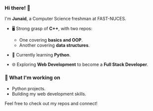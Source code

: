 ### Hi there! 👋

I'm **Junaid**, a Computer Science freshman at FAST-NUCES.

* 🖥️  Strong grasp of **C++**, with two repos:

  * One covering **basics and OOP**.
  * Another covering **data structures**.
* 🐍 Currently learning **Python**.
* 🌐 Exploring **Web Development** to become a **Full Stack Developer**.

### 🚀 What I'm working on

* Python projects.
* Building my web development skills.

Feel free to check out my repos and connect!
